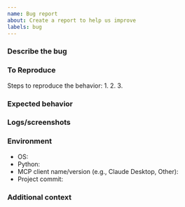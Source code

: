 ```yaml
---
name: Bug report
about: Create a report to help us improve
labels: bug
---
```


### Describe the bug

### To Reproduce
Steps to reproduce the behavior:
1. 
2. 
3. 

### Expected behavior

### Logs/screenshots

### Environment
- OS:
- Python:
- MCP client name/version (e.g., Claude Desktop, Other):
- Project commit:

### Additional context


